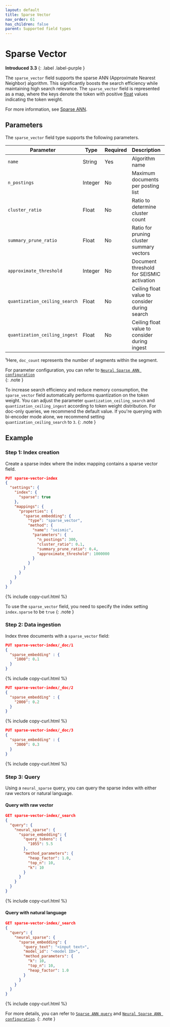 ```yaml
---
layout: default
title: Sparse Vector
nav_order: 61
has_children: false
parent: Supported field types
---
```


# Sparse Vector
**Introduced 3.3**
{: .label .label-purple }

The `sparse_vector` field supports the sparse ANN (Approximate Nearest Neighbor) algorithm. This significantly boosts the search efficiency while maintaining high search relevance. The `sparse_vector` field is represented as a map, where the keys denote the token with positive [float]({{site.url}}{{site.baseurl}}/opensearch/supported-field-types/numeric/) values indicating the token weight.

For more information, see [Sparse ANN]({{site.url}}{{site.baseurl}}/vector-search/ai-search/neural-sparse-seismic).
    
## Parameters

The `sparse_vector` field type supports the following parameters.

| Parameter               | Type    | Required | Description                                   | Default               | Range           | Example   |
|-------------------------|---------|----------|-----------------------------------------------|-----------------------|-----------------|-----------|
| `name`                  | String  | Yes | Algorithm name                                | -                     | -               | `seismic` |
| `n_postings`            | Integer | No | Maximum documents per posting list            | `0.0005 * doc_count`¹ | $$(0, \infty)$$ | `4000`    |
| `cluster_ratio`         | Float   | No | Ratio to determine cluster count              | `0.1`                 | $$(0, 1)$$      | `0.15`    |
| `summary_prune_ratio`   | Float   | No | Ratio for pruning cluster summary vectors     | `0.4`                 | $$(0, 1]$$      | `0.3`     |
| `approximate_threshold` | Integer | No | Document threshold for SEISMIC activation     | `1,000,000`           | $$[0, \infty)$$ | `500000`  |
| `quantization_ceiling_search`  | Float   | No | Ceiling float value to consider during search | `16`                  | $$(0, \infty)$$ | `3`       |
| `quantization_ceiling_ingest` | Float | No | Ceiling float value to consider during ingest | `3`                   | $$(0, \infty)$$ | `2.5`     |

¹Here, `doc_count` represents the number of segments within the segment.

For parameter configuration, you can refer to [`Neural Sparse ANN configuration`]({{site.url}}{{site.baseurl}}/vector-search/ai-search/neural-sparse-ann-configuration)  
{: .note }

To increase search efficiency and reduce memory consumption, the `sparse_vector` field automatically performs quantization on the token weight. You can adjust the parameter `quantization_ceiling_search` and `quantization_ceiling_ingest` according to token weight distribution. For doc-only queries, we recommend the default value. If you're querying with bi-encoder mode alone, we recommend setting `quantization_ceiling_search` to `3`. 
{: .note }

## Example

### Step 1: Index creation

Create a sparse index where the index mapping contains a sparse vector field.

```json
PUT sparse-vector-index
{
  "settings": {
    "index": {
      "sparse": true
    },
    "mappings": {
      "properties": {
        "sparse_embedding": {
          "type": "sparse_vector",
          "method": {
            "name": "seismic",
            "parameters": {
              "n_postings": 300,
              "cluster_ratio": 0.1,
              "summary_prune_ratio": 0.4,
              "approximate_threshold": 1000000
            }
          }
        }
      }
    }
  }
}
```
{% include copy-curl.html %}

To use the `sparse_vector` field, you need to specify the index setting `index.sparse` to be `true`
{: .note }

### Step 2: Data ingestion

Index three documents with a `sparse_vector` field:

```json
PUT sparse-vector-index/_doc/1
{
  "sparse_embedding" : {
    "1000": 0.1
  }
}
```
{% include copy-curl.html %}

```json
PUT sparse-vector-index/_doc/2
{
  "sparse_embedding" : {
    "2000": 0.2
  }
}
```
{% include copy-curl.html %}

```json
PUT sparse-vector-index/_doc/3
{
  "sparse_embedding" : {
    "3000": 0.3
  }
}
```
{% include copy-curl.html %}

### Step 3: Query

Using a `neural_sparse` query, you can query the sparse index with either raw vectors or natural language.

#### Query with raw vector

```json
GET sparse-vector-index/_search
{
  "query": {
    "neural_sparse": {
      "sparse_embedding": {
        "query_tokens": {
          "1055": 5.5
        },
        "method_parameters": {
          "heap_factor": 1.0,
          "top_n": 10,
          "k": 10
        }
      }
    }
  }
}
```
{% include copy-curl.html %}

#### Query with natural language

```json
GET sparse-vector-index/_search
{
  "query": {
    "neural_sparse": {
      "sparse_embedding": {
        "query_text": "<input text>",
        "model_id": "<model ID>",
        "method_parameters": {
          "k": 10,
          "top_n": 10,
          "heap_factor": 1.0
        }
      }
    }
  }
}
```
{% include copy-curl.html %}

For more details, you can refer to [`Sparse ANN query`]({{site.url}}{{site.baseurl}}/vector-search/ai-search/neural-sparse-ann-configuration/#sparse-ann-query) and [`Neural Sparse ANN configuration`]({{site.url}}{{site.baseurl}}/vector-search/ai-search/neural-sparse-ann-configuration).
{: .note }

